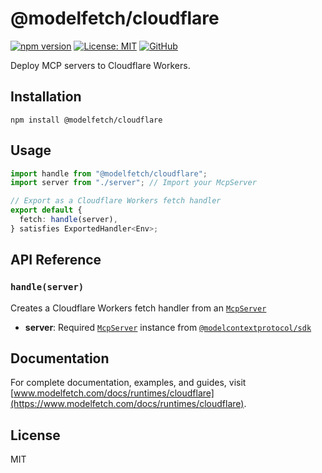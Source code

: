 # @modelfetch/cloudflare

[![npm version](https://img.shields.io/npm/v/@modelfetch/cloudflare.svg)](https://www.npmjs.com/package/@modelfetch/cloudflare)
[![License: MIT](https://img.shields.io/badge/License-MIT-yellow.svg)](https://opensource.org/licenses/MIT)
[![GitHub](https://img.shields.io/badge/GitHub-modelfetch-blue)](https://github.com/phuctm97/modelfetch)

Deploy MCP servers to Cloudflare Workers.

## Installation

```npm
npm install @modelfetch/cloudflare
```

## Usage

```typescript
import handle from "@modelfetch/cloudflare";
import server from "./server"; // Import your McpServer

// Export as a Cloudflare Workers fetch handler
export default {
  fetch: handle(server),
} satisfies ExportedHandler<Env>;
```

## API Reference

### `handle(server)`

Creates a Cloudflare Workers fetch handler from an [`McpServer`](https://github.com/modelcontextprotocol/typescript-sdk?tab=readme-ov-file#server)

- **server**: Required [`McpServer`](https://github.com/modelcontextprotocol/typescript-sdk?tab=readme-ov-file#server) instance from [`@modelcontextprotocol/sdk`](https://github.com/modelcontextprotocol/typescript-sdk)

## Documentation

For complete documentation, examples, and guides, visit [www.modelfetch.com/docs/runtimes/cloudflare](https://www.modelfetch.com/docs/runtimes/cloudflare).

## License

MIT
